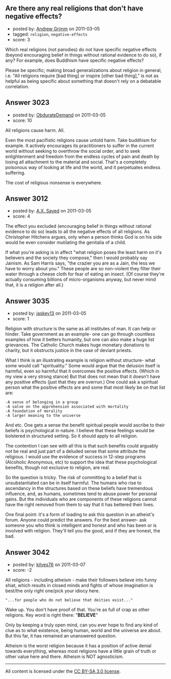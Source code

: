 ## Are there any real religions that don't have negative effects?

- posted by: [Andrew Grimm](https://stackexchange.com/users/-1/270-andrew-grimm) on 2011-03-05
- tagged: `religion`, `negative-effects`
- score: 3

Which real religions (not parodies) do not have specific negative effects (beyond encouraging belief in things without rational evidence to do so), if any? For example, does Buddhism have specific negative effects? 

Please be specific; making broad generalizations about religion in general, i.e. "All religions require [bad thing] or inspire [other bad thing]," is not as helpful as being specific about something that doesn't rely on a debatable correlation.


## Answer 3023

- posted by: [ObdurateDemand](https://stackexchange.com/users/-1/524-obduratedemand) on 2011-03-05
- score: 10

All religions cause harm.  All.

Even the most pacifistic religions cause untold harm.  Take buddhism for example.  It actively encourages its practitioners to suffer in the current world without seeking to overthrow the social order, and to seek enlightenment and freedom from the endless cycles of pain and death by losing all attachment to the material and social.  That's a completely poisonous way of looking at life and the world, and it perpetuates endless suffering.

The cost of religious nonsense is everywhere.  


## Answer 3012

- posted by: [A.X. Sayed](https://stackexchange.com/users/-1/1201-a-x-sayed) on 2011-03-05
- score: 4

The effect you excluded (encouraging belief in things without rational evidence to do so) leads to all the negative effects of all religions. As Christopher Hitchens argues, only when a person thinks God is on his side would he even consider mutilating the genitalia of a child. 

If what you're asking is in affect "what religion poses the least harm on it's believers and the society they compose," then I would probably say Jainism. As Sam Harris says, "the crazier you are as a Jain, the less we have to worry about you." These people are so non-violent they filter their water through a cheese cloth for fear of eating an insect. (Of course they're actually consuming billions of micro-organisms anyway, but never mind that, it is a religion after all.)


## Answer 3035

- posted by: [jaskey13](https://stackexchange.com/users/-1/1107-jaskey13) on 2011-03-05
- score: 1

Religion with structure is the same as all institutes of man. It can help or hinder. Take government as an example- one can go through countless examples of how it betters humanity, but one can also make a huge list grievances. The Catholic Church makes huge monetary donations to charity, but it obstructs justice in the case of deviant priests.

What I think is an illustrating example is religion without structure- what some would call "spirituality." Some would argue that the delusion itself is harmful, even so harmful that it overcomes the positive effects. (Which in my view a very strong stance) But that does not mean that it doesn't have any positive effects (just that they are overrun.) One could ask a spiritual person what the positive effects are and some that most likely be on that list are:

    -A sense of belonging in a group
    -A salve on the apprehension associated with mortality
    -A foundation of morality
    -A larger meaning to the universe

And etc. One gets a sense the benefit spiritual people would ascribe to their beliefs is psychological in nature. I believe that these feelings would be bolstered in structured setting. So it should apply to all religion. 

The contention I can see with all this is that such benefits could arguably not be real and just part of a deluded sense that some attribute the religious. I would use the evidence of success in 12-step programs (Alcoholic Anonymous, etc) to support the idea that these psychological benefits, though not exclusive to religion, are real. 

So the question is tricky. The risk of committing to a belief that is unsubstantiated can be in itself harmful. The humans who rise to ascendancy in the structures based on these beliefs have tremendous influence, and, as humans, sometimes tend to abuse power for personal gains. But the individuals who are components of these religions cannot have the right removed from them to say that it has bettered their lives. 

One final point: it's a form of loading to ask this question in an atheist's forum. Anyone could predict the answers. For the best answer- ask someone you who think is intelligent and honest and who has been or is involved with religion. They'll tell you the good, and if they are honest, the bad.        








## Answer 3042

- posted by: [kilves76](https://stackexchange.com/users/-1/1213-kilves76) on 2011-03-07
- score: -2

All religions - including atheism - make their followers believe into funny shiat, which results in closed minds and fights of whose imagination is best/the only right one/pick your idiocy here.

    "...for people who do not believe that deities exist..."

Wake up. You don't have proof of that. You're as full of crap as other religions. Key word is right there: "**BELIEVE**"

Only by keeping a truly open mind, can you ever hope to find any kind of clue as to what existence, being human, world and the universe are about. But this far, it has remained an unanswered question.

Atheism is the worst religion because it has a position of active denial towards everything, whereas most religions have a little grain of truth or other value here and there. Atheism is NOT agnosticism.




---

All content is licensed under the [CC BY-SA 3.0 license](https://creativecommons.org/licenses/by-sa/3.0/).
